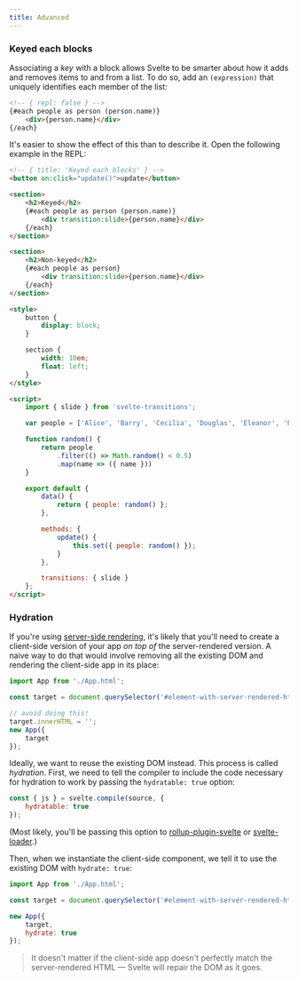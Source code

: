 ```yaml
---
title: Advanced
---
```



### Keyed each blocks

Associating a *key* with a block allows Svelte to be smarter about how it adds and removes items to and from a list. To do so, add an `(expression)` that uniquely identifies each member of the list:

```html
<!-- { repl: false } -->
{#each people as person (person.name)}
	<div>{person.name}</div>
{/each}
```

It's easier to show the effect of this than to describe it. Open the following example in the REPL:

```html
<!-- { title: 'Keyed each blocks' } -->
<button on:click="update()">update</button>

<section>
	<h2>Keyed</h2>
	{#each people as person (person.name)}
		<div transition:slide>{person.name}</div>
	{/each}
</section>

<section>
	<h2>Non-keyed</h2>
	{#each people as person}
		<div transition:slide>{person.name}</div>
	{/each}
</section>

<style>
	button {
		display: block;
	}

	section {
		width: 10em;
		float: left;
	}
</style>

<script>
	import { slide } from 'svelte-transitions';

	var people = ['Alice', 'Barry', 'Cecilia', 'Douglas', 'Eleanor', 'Felix', 'Grace', 'Horatio', 'Isabelle'];

	function random() {
		return people
			.filter(() => Math.random() < 0.5)
			.map(name => ({ name }))
	}

	export default {
		data() {
			return { people: random() };
		},

		methods: {
			update() {
				this.set({ people: random() });
			}
		},

		transitions: { slide }
	};
</script>
```


### Hydration

If you're using [server-side rendering](guide#server-side-rendering), it's likely that you'll need to create a client-side version of your app *on top of* the server-rendered version. A naive way to do that would involve removing all the existing DOM and rendering the client-side app in its place:

```js
import App from './App.html';

const target = document.querySelector('#element-with-server-rendered-html');

// avoid doing this!
target.innerHTML = '';
new App({
	target
});
```

Ideally, we want to reuse the existing DOM instead. This process is called *hydration*. First, we need to tell the compiler to include the code necessary for hydration to work by passing the `hydratable: true` option:

```js
const { js } = svelte.compile(source, {
	hydratable: true
});
```

(Most likely, you'll be passing this option to [rollup-plugin-svelte](https://github.com/rollup/rollup-plugin-svelte) or [svelte-loader](https://github.com/sveltejs/svelte-loader).)

Then, when we instantiate the client-side component, we tell it to use the existing DOM with `hydrate: true`:

```js
import App from './App.html';

const target = document.querySelector('#element-with-server-rendered-html');

new App({
	target,
	hydrate: true
});
```

> It doesn't matter if the client-side app doesn't perfectly match the server-rendered HTML — Svelte will repair the DOM as it goes.